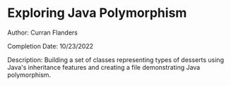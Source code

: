 # Exploring Java Polymorphism
 
Author: Curran Flanders

Completion Date: 10/23/2022

Description: Building a set of classes representing types of desserts using Java's inheritance features and creating a file demonstrating Java polymorphism.
